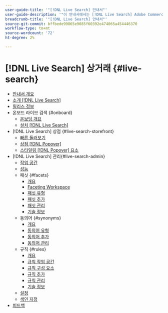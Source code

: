 ```yaml
---
user-guide-title: '"[!DNL Live Search] 안내서"'
user-guide-description: '"이 안내서에서는 [!DNL Live Search] Adobe Commerce"'
breadcrumb-title: '"[!DNL Live Search] 안내서"'
source-git-commit: bffbede99865e9085f60392e474065a454446370
workflow-type: tm+mt
source-wordcount: '72'
ht-degree: 2%

---
```


# [!DNL Live Search] 상거래 {#live-search}

- [안내서 개요](guide-overview.md)
- [소개 [!DNL Live Search]](overview.md)
- [릴리스 정보](release-notes.md)
- 온보드 라이브 검색 {#onboard}
   - [온보딩 개요](onboarding-overview.md)
   - [설치 [!DNL Live Search]](install.md)
- [!DNL Live Search] 상점 {#live-search-storefront}
   - [빠른 둘러보기](quick-tour.md)
   - [상점 [!DNL Popover]](storefront-popover.md)
   - [스타일링 [!DNL Popover] 요소](storefront-popover-styling.md)
- [!DNL Live Search] 관리{#live-search-admin}
   - [작업 공간](workspace.md)
   - [성능](performance.md)
   - 패싯 {#facets}
      - [개요](facets.md)
      - [Faceting Workspace](faceting-workspace.md)
      - [패싯 유형](facets-type.md)
      - [패싯 추가](facets-add.md)
      - [패싯 관리](facets-manage.md)
      - [기술 정보](facet-technical-notes.md)
   - 동의어 {#synonyms}
      - [개요](synonyms.md)
      - [동의어 유형](synonyms-type.md)
      - [동의어 추가](synonyms-add.md)
      - [동의어 관리](synonyms-manage.md)
   - 규칙 {#rules}
      - [개요](rules.md)
      - [규칙 작업 공간](rules-workspace.md)
      - [규칙 구성 요소](rule-components.md)
      - [규칙 추가](rules-add.md)
      - [규칙 관리](rules-manage.md)
      - [기술 정보](rule-technical-notes.md)
   - [설정](settings.md)
   - [색인 지정](indexing.md)
- [피드백](feedback.md)